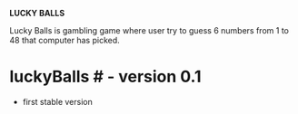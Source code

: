 **LUCKY BALLS**

Lucky Balls is gambling game where user try to guess 6 numbers from 1 to 48 that computer has picked. 



[comment]: <> (# luckyBalls # - version 0.2)

[comment]: <> (* added simple GUI)

[comment]: <> (* added BONUS )


# luckyBalls # - version 0.1
* first stable version



